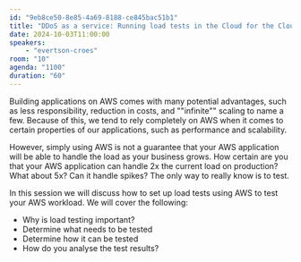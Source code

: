 ```yaml
---
id: "9eb8ce50-8e85-4a69-8188-ce845bac51b1"
title: "DDoS as a service: Running load tests in the Cloud for the Cloud"
date: 2024-10-03T11:00:00
speakers:
    - "evertson-croes"
room: "10"
agenda: "1100"
duration: "60"
---
```


Building applications on AWS comes with many potential advantages, such as less responsibility, reduction in costs, and ""infinite"" scaling to name a few. Because of this, we tend to rely completely on AWS when it comes to certain properties of our applications, such as performance and scalability. 
 
However, simply using AWS is not a guarantee that your AWS application will be able to handle the load as your business grows. How certain are you that your AWS application can handle 2x the current load on production? What about 5x? Can it handle spikes? The only way to really know is to test.

In this session we will discuss how to set up load tests using AWS to test your AWS workload. We will cover the following:

- Why is load testing important?
- Determine what needs to be tested
- Determine how it can be tested
- How do you analyse the test results?